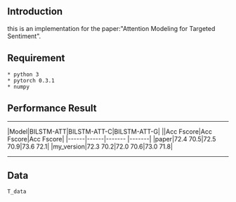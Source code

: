 ## Introduction ##
this is an implementation for the paper:"Attention Modeling for Targeted Sentiment".

## Requirement
	* python 3
	* pytorch 0.3.1
	* numpy

## Performance  Result
-----------------------

|Model|BILSTM-ATT|BILSTM-ATT-C|BILSTM-ATT-G|
||Acc Fscore|Acc Fscore|Acc Fscore|
|------|------|------- |-------|
|paper|72.4 70.5|72.5 70.9|73.6 72.1|
|my_version|72.3 70.2|72.0 70.6|73.0 71.8|

-----------------------

## Data
	T_data
